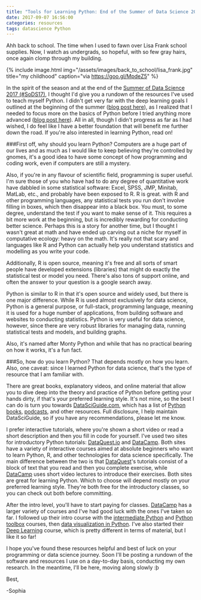 ```yaml
---
title: "Tools for Learning Python: End of the Summer of Data Science 2017 and Back to School"
date: 2017-09-07 16:56:00
categories: resources
tags: datascience Python
---
```



Ahh back to school. The time when I used to fawn over Lisa Frank school supplies. Now, I watch as undergrads, so hopeful, with so few gray hairs, once again clomp through my building. 

{% include image.html
            img="/assets/images/back_to_school/lisa_frank.jpg"
            title="my childhood"
            caption="via https://goo.gl/MpdeZ5" %}


In the spirit of the season and at the end of the [Summer of Data Science 2017 (#SoDS17)][SoDS17], I thought I'd give you a rundown of the resources I've used to teach myself Python. I didn't get very far with the deep learning goals I outlined at the beginning of the summer ([blog post here][post 1]), as I realized that I needed to focus more on the basics of Python before I tried anything more advanced ([blog post here][post 2]). All in all, though I didn't progress as far as I had wished, I do feel like I have a better foundation that will benefit me further down the road. If you're also interested in learning Python, read on!


###First off, why should you learn Python? 
Computers are a huge part of our lives and as much as I would like to keep believing they're controlled by gnomes, it's a good idea to have some concept of how programming and coding work, even if computers are still a mystery. 

Also, if you're in any flavour of scientific field, programming is super useful. I'm sure those of you who have had to do any degree of quantitative work have dabbled in some statistical software: Excel, SPSS, JMP, Minitab, MatLab, etc., and probably have been exposed to R. R is great. with R and other programming languages, any statistical tests you run don't involve filling in boxes, which then disappear into a black box. You must, to some degree, understand the test if you want to make sense of it. This requires a bit more work at the beginning, but is incredibly rewarding for conducting better science. Perhaps this is a story for another time, but I thought I wasn't great at math and have ended up carving out a niche for myself in computative ecology: heavy on the math. It's really not that scary and languages like R and Python can actually help you understand statistics and modelling as you write your code.

Additionally, R is open source, meaning it's free and all sorts of smart people have developed extensions (libraries) that might do exactly the statistical test or model you need. There's also tons of support online, and often the answer to your question is a google search away. 

Python is similar to R in that it's open source and widely used, but there is one major difference. While R is used almost exclusively for data science, Python is a general purpose, or full-stack, programming language, meaning it is used for a huge number of applications, from building software and websites to conducting statistics. Python is very useful for data science, however, since there are very robust libraries for managing data, running statistical tests and models, and building graphs.

Also, it's named after Monty Python and while that has no practical bearing on how it works, it's a fun fact.


###So, how do you learn Python?
That depends mostly on how you learn. Also, one caveat: since I learned Python for data science, that's the type of resource that I am familiar with. 

There are great books, explanatory videos, and online material that allow you to dive deep into the theory and practice of Python before getting your hands dirty, if that's your preferred learning style. It's not mine, so the best I can do is turn you towards [DataSciGuide.com][DSG], which has a list of [Python books][books], [podcasts][podcasts], and other resources. Full disclosure, I help maintain DataSciGuide, so if you have any recommendations, please let me know.

I prefer interactive tutorials, where you're shown a short video or read a short description and then you fill in code for yourself. I've used two sites for introductory Python tutorials: [DataQuest.io][DQ] and [DataCamp][DC]. Both sites have a variety of interactive courses aimed at absolute beginners who want to learn Python, R, and other technologies for data science specifically. The main difference between the two is that [DataQuest][DQ]'s tutorials consist of a block of text that you read and then you complete exercise, while [DataCamp][DC] uses short video lectures to introduce their exercises. Both sites are great for learning Python. Which to choose will depend mostly on your preferred learning style. They're both free for the introductory classes, so you can check out both before committing.

After the intro level, you'll have to start paying for classes. [DataCamp][DC] has a larger variety of courses and I've had good luck with the ones I've taken so far. I followed up their intro course with the [intermediate Python][intermediate] and [Python toolbox][toolbox] courses, then [data visualization in Python][viz]. I've also started their [Deep Learning][DL] course, which is pretty different in terms of material, but I like it so far!

I hope you've found these resources helpful and best of luck on your programming or data science journey. Soon I'll be posting a rundown of the software and resources I use on a day-to-day basis, conducting my own research. In the meantime, I'll be here, moving along slowly :þ

Best,

-Sophia


[SoDS17]: https://twitter.com/search?src=typd&q=%23sods17
[post 1]: https://sowasser.com/summer-of-data-science/
[post 2]: https://sowasser.com/summer-of-data-science-june-update/
[DSG]: http://www.datasciguide.com/
[books]: http://www.datasciguide.com/tag/python/?contenttype=book&post_types=content
[podcasts]: http://www.datasciguide.com/tag/python/?contenttype=podcasts&post_types=content
[DQ]: https://www.dataquest.io/home
[DC]: https://www.datacamp.com/
[intermediate]: https://www.datacamp.com/courses/intermediate-python-for-data-science
[toolbox]: https://www.datacamp.com/courses/python-data-science-toolbox-part-1
[viz]: https://www.datacamp.com/courses/introduction-to-data-visualization-with-python
[DL]: https://www.datacamp.com/courses/deep-learning-in-python

